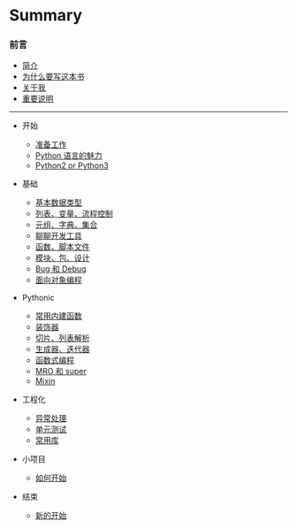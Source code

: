 # Summary

### 前言

* [简介](README.md)
* [为什么要写这本书](introductory/why.md)
* [关于我](introductory/about.md)
* [重要说明](introductory/warning.md)

---

* 开始
    * [准备工作](chapter-1/attitude.md)
    * [Python 语言的魅力](chapter-1/charm.md)
    * [Python2 or Python3](chapter-1/Python2or3.md)

* 基础
    * [基本数据类型](chapter-2/basic_type.md)
    * [列表、变量、流程控制](chapter-2/variables.md)
    * [元组、字典、集合](chapter-2/tuple_dict.md)
    * [聊聊开发工具](chapter-2/dev_tool.md)
    * [函数、脚本文件](chapter-2/function.md)
    * [模块、包、设计](chapter-2/module.md)
    * [Bug 和 Debug](chapter-2/debug.md)
    * [面向对象编程](chapter-2/oop.md)

* Pythonic
    * [常用内建函数](chapter-3/build_in_func.md)
    * [装饰器](chapter-3/decorater.md)
    * [切片、列表解析](chapter-3/list_comprehension.md)
    * [生成器、迭代器](chapter-3/generator.md)
    * [函数式编程](chapter-3/fp.md)
    * [MRO 和 super](chapter-3/mro.md)
    * [Mixin](chapter-3/mixin.md)

* 工程化
    * [异常处理](chapter-4/exception.md)
    * [单元测试](#)
    * [常用库](#)

* 小项目
    * [如何开始](chapter-5/before_the_project.md)

* 结束
    * [新的开始](#)
